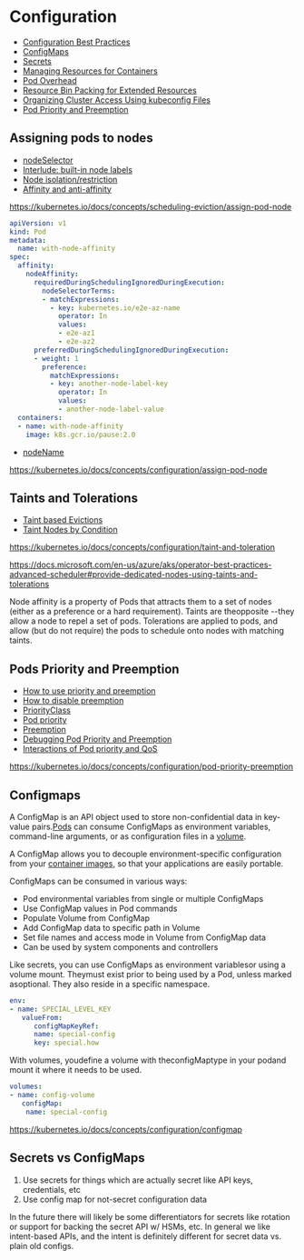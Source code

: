 # Configuration

- [Configuration Best Practices](https://kubernetes.io/docs/concepts/configuration/overview/)
- [ConfigMaps](https://kubernetes.io/docs/concepts/configuration/configmap/)
- [Secrets](https://kubernetes.io/docs/concepts/configuration/secret/)
- [Managing Resources for Containers](https://kubernetes.io/docs/concepts/configuration/manage-resources-containers/)
- [Pod Overhead](https://kubernetes.io/docs/concepts/configuration/pod-overhead/)
- [Resource Bin Packing for Extended Resources](https://kubernetes.io/docs/concepts/configuration/resource-bin-packing/)
- [Organizing Cluster Access Using kubeconfig Files](https://kubernetes.io/docs/concepts/configuration/organize-cluster-access-kubeconfig/)
- [Pod Priority and Preemption](https://kubernetes.io/docs/concepts/configuration/pod-priority-preemption/)

## Assigning pods to nodes

- [nodeSelector](https://kubernetes.io/docs/concepts/configuration/assign-pod-node/#nodeselector)
- [Interlude: built-in node labels](https://kubernetes.io/docs/concepts/configuration/assign-pod-node/#built-in-node-labels)
- [Node isolation/restriction](https://kubernetes.io/docs/concepts/configuration/assign-pod-node/#node-isolation-restriction)
- [Affinity and anti-affinity](https://kubernetes.io/docs/concepts/configuration/assign-pod-node/#affinity-and-anti-affinity)

<https://kubernetes.io/docs/concepts/scheduling-eviction/assign-pod-node>

```yaml
apiVersion: v1
kind: Pod
metadata:
  name: with-node-affinity
spec:
  affinity:
    nodeAffinity:
      requiredDuringSchedulingIgnoredDuringExecution:
        nodeSelectorTerms:
        - matchExpressions:
          - key: kubernetes.io/e2e-az-name
            operator: In
            values:
            - e2e-az1
            - e2e-az2
      preferredDuringSchedulingIgnoredDuringExecution:
      - weight: 1
        preference:
          matchExpressions:
          - key: another-node-label-key
            operator: In
            values:
            - another-node-label-value
  containers:
  - name: with-node-affinity
    image: k8s.gcr.io/pause:2.0
```

- [nodeName](https://kubernetes.io/docs/concepts/configuration/assign-pod-node/#nodename)

<https://kubernetes.io/docs/concepts/configuration/assign-pod-node>

## Taints and Tolerations

- [Taint based Evictions](https://kubernetes.io/docs/concepts/configuration/taint-and-toleration/#taint-based-evictions)
- [Taint Nodes by Condition](https://kubernetes.io/docs/concepts/configuration/taint-and-toleration/#taint-nodes-by-condition)

<https://kubernetes.io/docs/concepts/configuration/taint-and-toleration>

<https://docs.microsoft.com/en-us/azure/aks/operator-best-practices-advanced-scheduler#provide-dedicated-nodes-using-taints-and-tolerations>

Node affinity is a property of Pods that attracts them to a set of nodes (either as a preference or a hard requirement). Taints are theopposite --they allow a node to repel a set of pods. Tolerations are applied to pods, and allow (but do not require) the pods to schedule onto nodes with matching taints.

## Pods Priority and Preemption

- [How to use priority and preemption](https://kubernetes.io/docs/concepts/configuration/pod-priority-preemption/#how-to-use-priority-and-preemption)
- [How to disable preemption](https://kubernetes.io/docs/concepts/configuration/pod-priority-preemption/#how-to-disable-preemption)
- [PriorityClass](https://kubernetes.io/docs/concepts/configuration/pod-priority-preemption/#priorityclass)
- [Pod priority](https://kubernetes.io/docs/concepts/configuration/pod-priority-preemption/#pod-priority)
- [Preemption](https://kubernetes.io/docs/concepts/configuration/pod-priority-preemption/#preemption)
- [Debugging Pod Priority and Preemption](https://kubernetes.io/docs/concepts/configuration/pod-priority-preemption/#debugging-pod-priority-and-preemption)
- [Interactions of Pod priority and QoS](https://kubernetes.io/docs/concepts/configuration/pod-priority-preemption/#interactions-of-pod-priority-and-qos)

<https://kubernetes.io/docs/concepts/configuration/pod-priority-preemption>

## Configmaps

A ConfigMap is an API object used to store non-confidential data in key-value pairs.[Pods](https://kubernetes.io/docs/concepts/workloads/pods/pod-overview/) can consume ConfigMaps as environment variables, command-line arguments, or as configuration files in a [volume](https://kubernetes.io/docs/concepts/storage/volumes/).

A ConfigMap allows you to decouple environment-specific configuration from your [container images](https://kubernetes.io/docs/reference/glossary/?all=true#term-image), so that your applications are easily portable.

ConfigMaps can be consumed in various ways:

- Pod environmental variables from single or multiple ConfigMaps
- Use ConfigMap values in Pod commands
- Populate Volume from ConfigMap
- Add ConfigMap data to specific path in Volume
- Set file names and access mode in Volume from ConfigMap data
- Can be used by system components and controllers

Like secrets, you can use ConfigMaps as environment variablesor using a volume mount. Theymust exist prior to being used by a Pod, unless marked asoptional. They also reside in a specific namespace.

```yaml
env:
- name: SPECIAL_LEVEL_KEY
   valueFrom:
      configMapKeyRef:
      name: special-config
      key: special.how
```

With volumes, youdefine a volume with theconfigMaptype in your podand mount it where it needs to be used.

```yaml
volumes:
- name: config-volume
   configMap:
    name: special-config
```

<https://kubernetes.io/docs/concepts/configuration/configmap>

## Secrets vs ConfigMaps

1. Use secrets for things which are actually secret like API keys, credentials, etc
2. Use config map for not-secret configuration data

In the future there will likely be some differentiators for secrets like rotation or support for backing the secret API w/ HSMs, etc. In general we like intent-based APIs, and the intent is definitely different for secret data vs. plain old configs.

